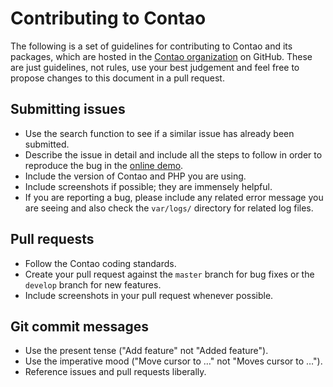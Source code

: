 # Contributing to Contao

The following is a set of guidelines for contributing to Contao and its
packages, which are hosted in the [Contao organization][1] on GitHub. These
are just guidelines, not rules, use your best judgement and feel free to
propose changes to this document in a pull request.

## Submitting issues

* Use the search function to see if a similar issue has already been submitted.
* Describe the issue in detail and include all the steps to follow in order to
  reproduce the bug in the [online demo][2].
* Include the version of Contao and PHP you are using.
* Include screenshots if possible; they are immensely helpful.
* If you are reporting a bug, please include any related error message you are
  seeing and also check the `var/logs/` directory for related log files.

## Pull requests

* Follow the Contao coding standards.
* Create your pull request against the `master` branch for bug fixes or the
  `develop` branch for new features.
* Include screenshots in your pull request whenever possible.

## Git commit messages

* Use the present tense ("Add feature" not "Added feature").
* Use the imperative mood ("Move cursor to …" not "Moves cursor to …").
* Reference issues and pull requests liberally.

[1]: https://github.com/contao
[2]: https://demo.contao.org
